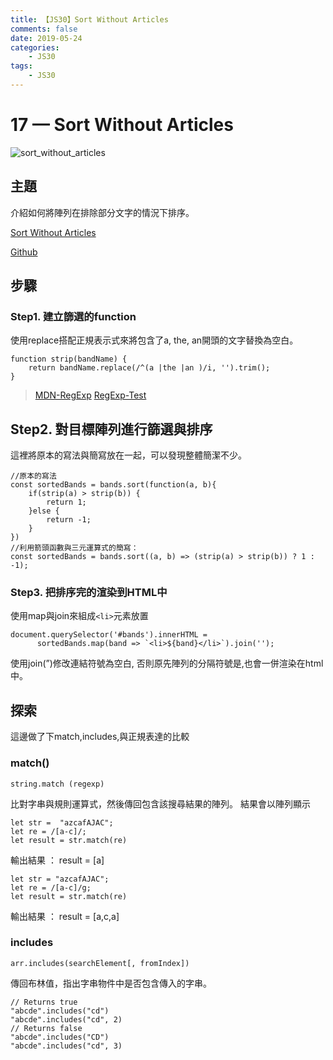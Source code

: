 ```yaml
---
title: 【JS30】Sort Without Articles
comments: false
date: 2019-05-24
categories:
    - JS30
tags:
    - JS30
---
```


# 17 — Sort Without Articles

![sort_without_articles](0_f5N27GRM46o-5Mx7.png)

## 主題

介紹如何將陣列在排除部分文字的情況下排序。

[Sort Without Articles](https://des86532.github.io/javascript-30/17_Sort-Without-Articles/index.html)

[Github](https://github.com/des86532/javascript-30/tree/master/17_Sort-Without-Articles)

## 步驟

### Step1. 建立篩選的function

使用replace搭配正規表示式來將包含了a, the, an開頭的文字替換為空白。
```
function strip(bandName) {
    return bandName.replace(/^(a |the |an )/i, '').trim();
}
```
> [MDN-RegExp](https://developer.mozilla.org/zh-TW/docs/Web/JavaScript/Guide/Regular_Expressions)
[RegExp-Test](https://regex101.com)

## Step2. 對目標陣列進行篩選與排序

這裡將原本的寫法與簡寫放在一起，可以發現整體簡潔不少。
```
//原本的寫法
const sortedBands = bands.sort(function(a, b){
    if(strip(a) > strip(b)) {
        return 1;
    }else {
        return -1;
    }
})
//利用箭頭函數與三元運算式的簡寫：
const sortedBands = bands.sort((a, b) => (strip(a) > strip(b)) ? 1 : -1);
```

### Step3. 把排序完的渲染到HTML中

使用map與join來組成`<li>`元素放置
```
document.querySelector('#bands').innerHTML = 
      sortedBands.map(band => `<li>${band}</li>`).join('');
```
使用join(”)修改連結符號為空白, 否則原先陣列的分隔符號是,也會一併渲染在html中。

## 探索

這邊做了下match,includes,與正規表達的比較

### match()
```
string.match (regexp)
```
比對字串與規則運算式，然後傳回包含該搜尋結果的陣列。
結果會以陣列顯示
```
let str =  "azcafAJAC";
let re = /[a-c]/;
let result = str.match(re)
```
輸出結果 ： result = [a]
```
let str = "azcafAJAC";
let re = /[a-c]/g;
let result = str.match(re)
```
輸出結果 ： result = [a,c,a]

### includes
```
arr.includes(searchElement[, fromIndex])
```
傳回布林值，指出字串物件中是否包含傳入的字串。
```
// Returns true 
"abcde".includes("cd")
"abcde".includes("cd", 2)
// Returns false
"abcde".includes("CD")
"abcde".includes("cd", 3)
```